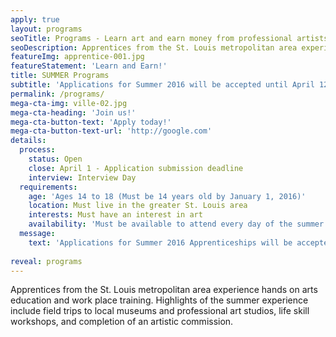 ```yaml
---
apply: true
layout: programs
seoTitle: Programs - Learn art and earn money from professional artists
seoDescription: Apprentices from the St. Louis metropolitan area experience hands on arts education and work place training.
featureImg: apprentice-001.jpg
featureStatement: 'Learn and Earn!'
title: SUMMER Programs
subtitle: 'Applications for Summer 2016 will be accepted until April 12!'
permalink: /programs/
mega-cta-img: ville-02.jpg
mega-cta-heading: 'Join us!'
mega-cta-button-text: 'Apply today!'
mega-cta-button-text-url: 'http://google.com'
details:
  process:
    status: Open
    close: April 1 - Application submission deadline
    interview: Interview Day
  requirements:
    age: 'Ages 14 to 18 (Must be 14 years old by January 1, 2016)'
    location: Must live in the greater St. Louis area
    interests: Must have an interest in art
    availability: 'Must be available to attend every day of the summer program (Monday-Friday, 6 weeks, 10 am to 3 pm)'
  message:
    text: 'Applications for Summer 2016 Apprenticeships will be accepted until APRIL 12, 2016.'
    
reveal: programs
---
```


Apprentices from the St. Louis metropolitan area experience hands on arts education and work place training. Highlights of the summer experience include field trips to local museums and professional art studios, life skill workshops, and completion of an artistic commission.

